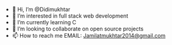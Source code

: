 - 👋 Hi, I’m @Didimukhtar
- 👀 I’m interested in full stack web development
- 🌱 I’m currently learning C
- 💞️ I’m looking to collaborate on open source projects
- 📫 How to reach me EMAIL: Jamilatmukhtar2014@gmail.com

<!---
Didimukhtar/Didimukhtar is a ✨ special ✨ repository because its `README.md` (this file) appears on your GitHub profile.
You can click the Preview link to take a look at your changes.
--->
